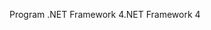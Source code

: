 <span data-ttu-id="23d15-101">Program .NET Framework 4</span><span class="sxs-lookup"><span data-stu-id="23d15-101">.NET Framework 4</span></span>